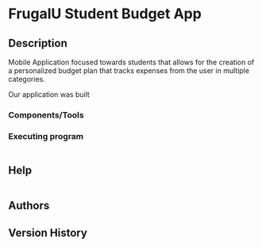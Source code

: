 # FrugalU Student Budget App



## Description
Mobile Application focused towards students that allows for the creation of a personalized budget plan that tracks expenses from the user in multiple categories.

Our application was built 






### Components/Tools




### Executing program


```

```

## Help


```

```

## Authors




## Version History


